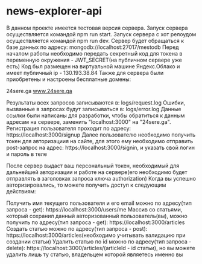 # news-explorer-api

В данном проекте имеется тестовая версия сервера.
Запуск сервера осуществляется командой npm run start.
Запуск сервера c хот релоудом осуществляется командой npm run dev.
Сервер будет обращаться к базе данных по адресу: mongodb://localhost:27017/mestodb
Перед началом работы необходимо передать секретный код для токена в переменную окружения - JWT_SECRET(на публичном сервере уже есть)
Код был размещен на виртуальной машине Яндекс.Облако и имеет публичный ip - 130.193.38.84
Также для сервера были приобретены и настроены бесплатные домены:

24sere.ga
www.24sere.ga

Результаты всех запросов записываются в: logs/request.log
Ошибки, вызванные в запросах будут записываться в: logs/error.log
Данные ссылки были написаны для разработки, чтобы обратиться к данным адресам на сервере, заменить "localhost:3000" на "24sere.ga".
Регистрация пользователя проходит по адресу:
https://localhost:3000/signup
Далее пользователю необходимо получить токен для авторизациия на сайте, для этого ему необходимо отправить post-запрос на адрес:
https://localhost:3000/signin, и указать свой логин и пароль в теле 

После сервер выдаст ваш персональный токен, необходимый для дальнейшей авторизации и работе на сервере(его необходимо будет отправлять в заголовках запроса ключа authorization)
Когда вы успешно авторизировались, то можете получить доступ к следующим действиям:

Получить имя текущего пользователя и его email можно по адресу(тип запроса - get):
https://localhost:3000/users/me
Массив со статьями, который сохранил данный авторизованный пользователь(вы), можно получить по адресу(тип запроса - get):
https://localhost:3000/articles
Создать статью можно по адресу(тип запроса - post):
https://localhost:3000/articles(необходимо учитывать валидацию при создании статьи)
Удалить статью по id можно по адресу(тип запроса - delete):
https://localhost:3000/articles/(articleId - id статьи), но вы можете удалить лишь ту статью, владельцем которой являетесь именно вы


